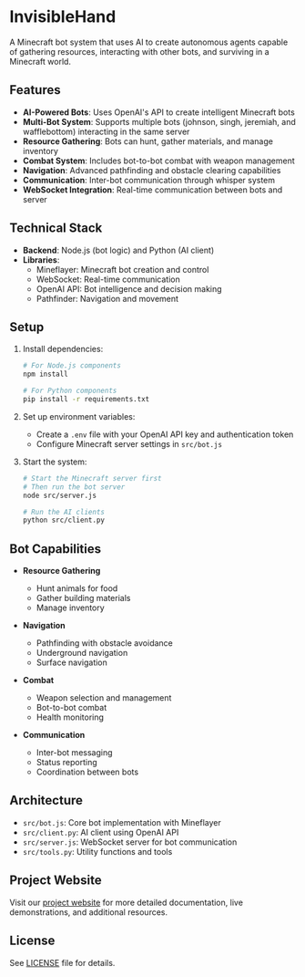 # InvisibleHand

A Minecraft bot system that uses AI to create autonomous agents capable of gathering resources, interacting with other bots, and surviving in a Minecraft world.

## Features

- **AI-Powered Bots**: Uses OpenAI's API to create intelligent Minecraft bots
- **Multi-Bot System**: Supports multiple bots (johnson, singh, jeremiah, and wafflebottom) interacting in the same server
- **Resource Gathering**: Bots can hunt, gather materials, and manage inventory
- **Combat System**: Includes bot-to-bot combat with weapon management
- **Navigation**: Advanced pathfinding and obstacle clearing capabilities
- **Communication**: Inter-bot communication through whisper system
- **WebSocket Integration**: Real-time communication between bots and server

## Technical Stack

- **Backend**: Node.js (bot logic) and Python (AI client)
- **Libraries**:
  - Mineflayer: Minecraft bot creation and control
  - WebSocket: Real-time communication
  - OpenAI API: Bot intelligence and decision making
  - Pathfinder: Navigation and movement

## Setup

1. Install dependencies:
   ```bash
   # For Node.js components
   npm install

   # For Python components
   pip install -r requirements.txt
   ```

2. Set up environment variables:
   - Create a `.env` file with your OpenAI API key and authentication token
   - Configure Minecraft server settings in `src/bot.js`

3. Start the system:
   ```bash
   # Start the Minecraft server first
   # Then run the bot server
   node src/server.js

   # Run the AI clients
   python src/client.py
   ```

## Bot Capabilities

- **Resource Gathering**
  - Hunt animals for food
  - Gather building materials
  - Manage inventory

- **Navigation**
  - Pathfinding with obstacle avoidance
  - Underground navigation
  - Surface navigation

- **Combat**
  - Weapon selection and management
  - Bot-to-bot combat
  - Health monitoring

- **Communication**
  - Inter-bot messaging
  - Status reporting
  - Coordination between bots

## Architecture

- `src/bot.js`: Core bot implementation with Mineflayer
- `src/client.py`: AI client using OpenAI API
- `src/server.js`: WebSocket server for bot communication
- `src/tools.py`: Utility functions and tools

## Project Website

Visit our [project website](https://ainvisiblehand.com) for more detailed documentation, live demonstrations, and additional resources.

## License

See [LICENSE](LICENSE) file for details.
